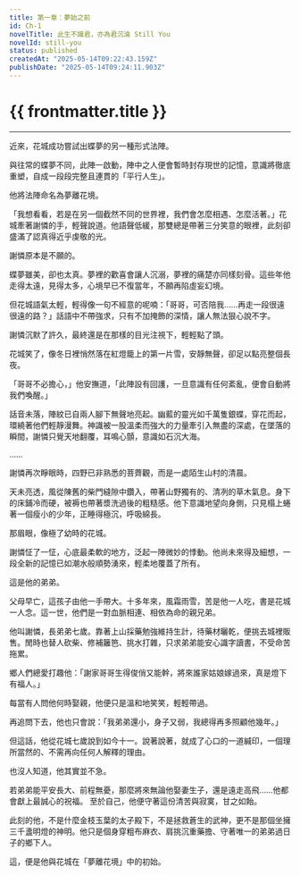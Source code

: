 ```yaml
---
title: 第一章：夢始之前
id: Ch-1
novelTitle: 此生不識君，亦為君沉淪 Still You
novelId: still-you
status: published
createdAt: "2025-05-14T09:22:43.159Z"
publishDate: "2025-05-14T09:24:11.903Z"
---
```


# {{ frontmatter.title }}

<script setup>
import { useData } from 'vitepress'
const { frontmatter } = useData()
// 如果需要 withBase，可以取消註解下一行
// import { withBase } from 'vitepress'
</script>

---

近來，花城成功嘗試出蝶夢的另一種形式法陣。

與往常的蝶夢不同，此陣一啟動，陣中之人便會暫時封存現世的記憶，意識將徹底重塑，自成一段段完整且連貫的「平行人生」。

他將法陣命名為夢離花境。

「我想看看，若是在另一個截然不同的世界裡，我們會怎麼相遇、怎麼活著。」花城牽著謝憐的手，輕聲說道。他語聲低緩，那雙總是帶著三分笑意的眼裡，此刻卻盛滿了認真得近乎虔敬的光。

謝憐原本是不願的。

蝶夢雖美，卻也太真。夢裡的歡喜會讓人沉溺，夢裡的痛楚亦同樣刻骨。這些年他走得太遠，見得太多，心境早已不復當年，不願再陷虛妄幻境。

但花城語氣太輕，輕得像一句不經意的呢喃：「哥哥，可否陪我……再走一段很遠很遠的路？」話語中不帶強求，只有不加掩飾的深情，讓人無法狠心說不字。

謝憐沉默了許久，最終還是在那樣的目光注視下，輕輕點了頭。

花城笑了，像冬日裡悄然落在紅燈籠上的第一片雪，安靜無聲，卻足以點亮整個長夜。

「哥哥不必擔心，」他安撫道，「此陣設有回護，一旦意識有任何紊亂，便會自動將我們喚醒。」

話音未落，陣紋已自兩人腳下無聲地亮起。幽藍的靈光如千萬隻銀蝶，穿花而起，環繞著他們輕靜漫舞。神識被一股溫柔而強大的力量牽引入無盡的深處，在墜落的瞬間，謝憐只覺天地翻覆，耳鳴心顫，意識如石沉大海。

……

謝憐再次睜眼時，四野已非熟悉的菩薺觀，而是一處陌生山村的清晨。

天未亮透，風從陳舊的柴門縫隙中鑽入，帶著山野獨有的、清冽的草木氣息。身下的床鋪冷而硬，被褥也帶著漿洗過後的粗糙感。他下意識地望向身側，只見榻上蜷著一個瘦小的少年，正睡得極沉，呼吸綿長。

那眉眼，像極了幼時的花城。

謝憐怔了一怔，心底最柔軟的地方，泛起一陣微妙的悸動。他尚未來得及細想，一段全新的記憶已如潮水般順勢湧來，輕柔地覆蓋了所有。

這是他的弟弟。

父母早亡，這孩子由他一手帶大。十多年來，風霜雨雪，苦是他一人吃，書是花城一人念。這一世，他們是一對血脈相連、相依為命的親兄弟。

他叫謝憐，長弟弟七歲。靠著上山採藥勉強維持生計，待藥材曬乾，便挑去城裡販售。閒時也替人砍柴、修補籬笆、挑水打雜，只求弟弟能安心識字讀書，不受命苦拖累。

鄉人們總愛打趣他：「謝家哥哥生得俊俏又能幹，將來誰家姑娘嫁過來，真是燈下有福人。」

每當有人問他何時娶親，他便只是溫和地笑笑，輕輕帶過。

再追問下去，他也只會說：「我弟弟還小，身子又弱，我總得再多照顧他幾年。」

但這話，他從花城七歲說到如今十一。說著說著，就成了心口的一道緘印，一個理所當然的、不需再向任何人解釋的理由。

也沒人知道，他其實並不急。

若弟弟能平安長大、前程無憂，那麼將來無論他娶妻生子，還是遠走高飛……他都會獻上最誠心的祝福。
至於自己，他便守著這份清苦與寂寞，甘之如飴。

此刻的他，不是什麼金枝玉葉的太子殿下，不是拯救蒼生的武神，更不是那個坐擁三千盞明燈的神明。他只是個身穿粗布麻衣、肩挑沉重藥擔、守著唯一的弟弟過日子的鄉下人。

這，便是他與花城在「夢離花境」中的初始。
